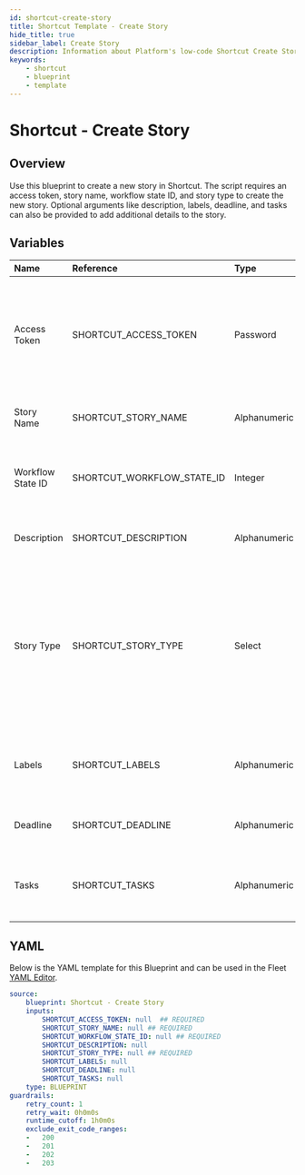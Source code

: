 ```yaml
---
id: shortcut-create-story
title: Shortcut Template - Create Story
hide_title: true
sidebar_label: Create Story
description: Information about Platform's low-code Shortcut Create Story blueprint. Creates a new story in shortcut 
keywords:
    - shortcut
    - blueprint
    - template
---
```


# Shortcut - Create Story

## Overview
Use this blueprint to create a new story in Shortcut. The script requires an access token, story name, workflow state ID, and story type to create the new story. Optional arguments like description, labels, deadline, and tasks can also be provided to add additional details to the story.

## Variables

| Name | Reference | Type | Required | Default | Options | Description |
|:-----|:----------|:-----|:---------|:--------|:--------|:------------|
| Access Token | SHORTCUT_ACCESS_TOKEN  | Password |:white_check_mark: | - | - | In order to generate a Workspace specific API token, navigate to Settings > Your Account > API Tokens. |
| Story Name | SHORTCUT_STORY_NAME  | Alphanumeric |:white_check_mark: | - | - | The name/title of the new story. |
| Workflow State ID | SHORTCUT_WORKFLOW_STATE_ID  | Integer |:white_check_mark: | - | - | The ID of the workflow state for the new story. |
| Description | SHORTCUT_DESCRIPTION  | Alphanumeric |:heavy_minus_sign: | - | - | The description of the new story. |
| Story Type | SHORTCUT_STORY_TYPE  | Select |:white_check_mark: | - | Feature: `feature`<br></br><br></br>Bug: `bug`<br></br><br></br>Chore: `chore`<br></br><br></br> | The type of the new story (feature, bug, or chore). |
| Labels | SHORTCUT_LABELS  | Alphanumeric |:heavy_minus_sign: | - | - | Comma-separated labels to be added to the new story. |
| Deadline | SHORTCUT_DEADLINE  | Alphanumeric |:heavy_minus_sign: | - | - | The deadline for the new story. |
| Tasks | SHORTCUT_TASKS  | Alphanumeric |:heavy_minus_sign: | - | - | Comma-separated tasks to be added to the new story. |


## YAML
Below is the YAML template for this Blueprint and can be used in the Fleet [YAML Editor](../../reference/fleets/yaml-editor.md).
```yaml
source:
    blueprint: Shortcut - Create Story
    inputs:
        SHORTCUT_ACCESS_TOKEN: null  ## REQUIRED
        SHORTCUT_STORY_NAME: null ## REQUIRED
        SHORTCUT_WORKFLOW_STATE_ID: null ## REQUIRED
        SHORTCUT_DESCRIPTION: null
        SHORTCUT_STORY_TYPE: null ## REQUIRED
        SHORTCUT_LABELS: null
        SHORTCUT_DEADLINE: null
        SHORTCUT_TASKS: null
    type: BLUEPRINT
guardrails:
    retry_count: 1
    retry_wait: 0h0m0s
    runtime_cutoff: 1h0m0s
    exclude_exit_code_ranges:
    -   200
    -   201
    -   202
    -   203

```
